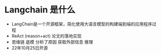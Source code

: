 # Langchain 是什么
- LangChain是一个开源框架，简化使用大语言模型的构建端到端的应用程序过程
- ReAct (reason+act) 论文的落地实现
- 思维链 底模 分析了原因 获取外部信息 推理 
- 22年10月25日开源